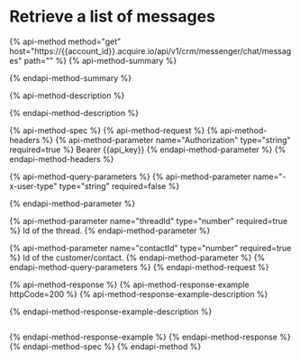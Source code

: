 # Retrieve a list of messages

{% api-method method="get" host="https://{{account\_id}}.acquire.io/api/v1/crm/messenger/chat/messages" path="" %}
{% api-method-summary %}

{% endapi-method-summary %}

{% api-method-description %}

{% endapi-method-description %}

{% api-method-spec %}
{% api-method-request %}
{% api-method-headers %}
{% api-method-parameter name="Authorization" type="string" required=true %}
Bearer {{api\_key}}
{% endapi-method-parameter %}
{% endapi-method-headers %}

{% api-method-query-parameters %}
{% api-method-parameter name="-x-user-type" type="string" required=false %}

{% endapi-method-parameter %}

{% api-method-parameter name="threadId" type="number" required=true %}
Id of the thread.
{% endapi-method-parameter %}

{% api-method-parameter name="contactId" type="number" required=true %}
Id of the customer/contact.
{% endapi-method-parameter %}
{% endapi-method-query-parameters %}
{% endapi-method-request %}

{% api-method-response %}
{% api-method-response-example httpCode=200 %}
{% api-method-response-example-description %}

{% endapi-method-response-example-description %}

```

```
{% endapi-method-response-example %}
{% endapi-method-response %}
{% endapi-method-spec %}
{% endapi-method %}

